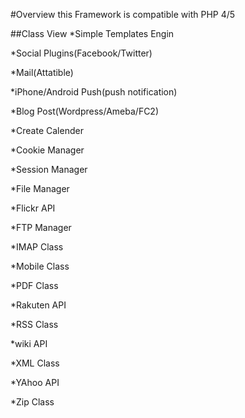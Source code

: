 #Overview
this Framework is compatible with PHP 4/5

##Class View
*Simple Templates Engin

*Social Plugins(Facebook/Twitter)

*Mail(Attatible)

*iPhone/Android Push(push notification)

*Blog Post(Wordpress/Ameba/FC2)

*Create Calender

*Cookie Manager

*Session Manager

*File Manager

*Flickr API

*FTP Manager

*IMAP Class

*Mobile Class

*PDF Class

*Rakuten API

*RSS Class

*wiki API

*XML Class

*YAhoo API

*Zip Class
